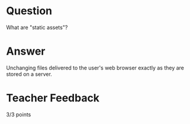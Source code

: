 # Question

What are "static assets"?

# Answer
Unchanging files delivered to the user's web browser exactly as they are stored on a server.

# Teacher Feedback

3/3 points